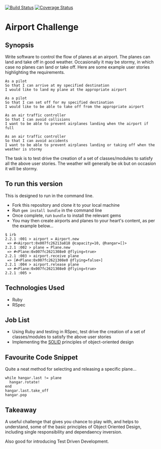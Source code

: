 [![Build Status](https://travis-ci.org/Benaud12/airport_challenge.svg?branch=master)](https://travis-ci.org/Benaud12/airport_challenge)  [![Coverage Status](https://coveralls.io/repos/Benaud12/airport_challenge/badge.svg?branch=master&service=github)](https://coveralls.io/github/Benaud12/airport_challenge?branch=master)

Airport Challenge
=======================

## Synopsis

Write software to control the flow of planes at an airport. The planes can land and take off in good weather. Occasionally it may be stormy, in which case no planes can land or take off. Here are some example user stories highlighting the requirements.

```
As a pilot
So that I can arrive at my specified destination
I would like to land my plane at the appropriate airport

As a pilot
So that I can set off for my specified destination
I would like to be able to take off from the appropriate airport

As an air traffic controller
So that I can avoid collisions
I want to be able to prevent airplanes landing when the airport if full

As an air traffic controller
So that I can avoid accidents
I want to be able to prevent airplanes landing or taking off when the weather is stormy
```

The task is to test drive the creation of a set of classes/modules to satisfy all the above user stories. The weather will generally be ok but on occasion it will be stormy.


## To run this version

This is designed to run in the command line.

- Fork this repository and clone it to your local machine
- Run `gem install bundle` in the command line
- Once complete, run `bundle` to install the relevant gems
- You may then create airports and planes to your heart's content, as per the example below...

```
$ irb
2.2.1 :001 > airport = Airport.new
 => #<Airport:0x007fc26213a818 @capacity=10, @hangar=[]>
2.2.1 :002 > plane = Plane.new
 => #<Plane:0x007fc2621308e0 @flying=true>
2.2.1 :003 > airport.receive plane
 => [#<Plane:0x007fc2621308e0 @flying=false>]
2.2.1 :004 > airport.release plane
 => #<Plane:0x007fc2621308e0 @flying=true>
2.2.1 :005 >
```


## Technologies Used

- Ruby
- RSpec


## Job List

- Using Ruby and testing in RSpec, test drive the creation of a set of classes/modules to satisfy the above user stories
- Implementing the [SOLID](https://en.wikipedia.org/wiki/SOLID_(object-oriented_design)) principles of object-oriented design


## Favourite Code Snippet

Quite a neat method for selecting and releasing a specific plane...

~~~
while hangar.last != plane
  hangar.rotate!
end
hangar.last.take_off
hangar.pop
~~~


## Takeaway

A useful challenge that gives you chance to play with, and helps to understand, some of the basic principles of Object Oriented Design, including single responsibility and dependaency inversion.

Also good for introducing Test Driven Development.
